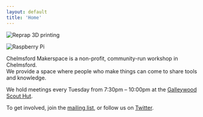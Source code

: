 ```yaml
---
layout: default
title: 'Home'
---
```


![Reprap 3D printing](http://chelmsfordmakerspace.co.uk/wp-content/uploads/2012/05/Untitled-11.png)  

![Raspberry Pi](http://chelmsfordmakerspace.co.uk/wp-content/uploads/2012/05/Untitled-2.png)  

Chelmsford Makerspace is a non-profit, community-run workshop in Chelmsford.  
We provide a space where people who make things can come to share tools and knowledge.

We hold meetings every Tuesday from 7:30pm – 10:00pm at the [Galleywood Scout Hut](https://maps.google.com/maps?hl=en&ll=51.702403,0.478308&spn=0.001805,0.005252&t=h&z=18).

To get involved, join the [mailing list](https://groups.google.com/forum/#!forum/chelmsford_makerspace), or follow us on [Twitter](http://www.twitter.com/cm_makerspace).